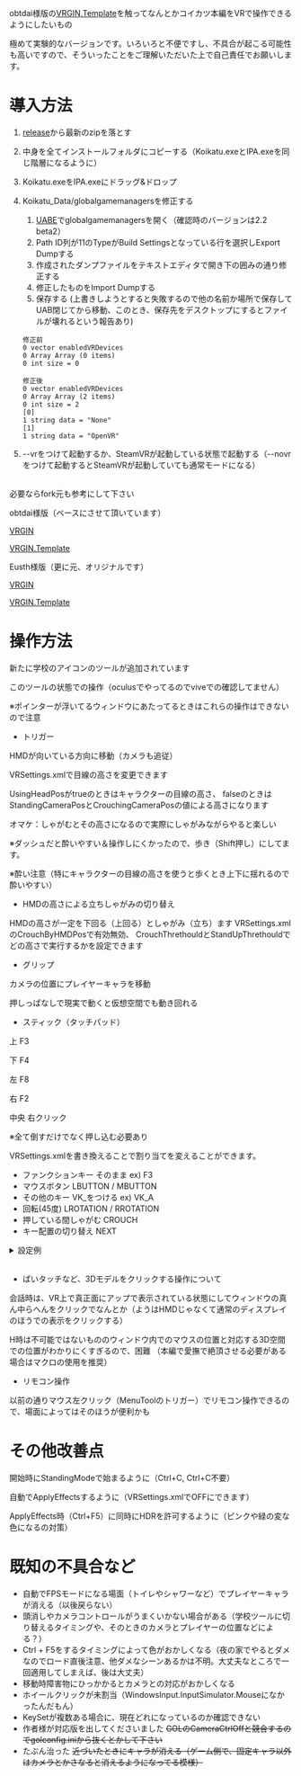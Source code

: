 obtdai様版の[VRGIN.Template](https://github.com/obtdai/VRGIN.Template)を触ってなんとかコイカツ本編をVRで操作できるようにしたいもの

極めて実験的なバージョンです。いろいろと不便ですし、不具合が起こる可能性も高いですので、そういったことをご理解いただいた上で自己責任でお願いします。

# 導入方法
1. [release](https://github.com/vrhth/KoikatuVR/releases)から最新のzipを落とす
1. 中身を全てインストールフォルダにコピーする（Koikatu.exeとIPA.exeを同じ階層になるように）
1. Koikatu.exeをIPA.exeにドラッグ&ドロップ
1. Koikatu_Data/globalgamemanagersを修正する
    1. [UABE](https://github.com/DerPopo/UABE/releases)でglobalgamemanagersを開く（確認時のバージョンは2.2 beta2）
    1. Path ID列が11のTypeがBuild Settingsとなっている行を選択しExport Dumpする
    1. 作成されたダンプファイルをテキストエディタで開き下の囲みの通り修正する
    1. 修正したものをImport Dumpする
    1. 保存する (上書きしようとすると失敗するので他の名前か場所で保存してUAB閉じてから移動、このとき、保存先をデスクトップにするとファイルが壊れるという報告あり)
    ~~~
    修正前
    0 vector enabledVRDevices
    0 Array Array (0 items)
    0 int size = 0

    修正後
    0 vector enabledVRDevices
    0 Array Array (2 items)
    0 int size = 2
    [0]
    1 string data = "None"
    [1]
    1 string data = "OpenVR"
    ~~~
    
1. --vrをつけて起動するか、SteamVRが起動している状態で起動する（--novrをつけて起動するとSteamVRが起動していても通常モードになる）

<br />
必要ならfork元も参考にして下さい

obtdai様版（ベースにさせて頂いています）

[VRGIN](https://github.com/obtdai/VRGIN)

[VRGIN.Template](https://github.com/obtdai/VRGIN.Template)

Eusth様版（更に元、オリジナルです）

[VRGIN](https://github.com/Eusth/VRGIN)

[VRGIN.Template](https://github.com/Eusth/VRGIN.Template)

# 操作方法
新たに学校のアイコンのツールが追加されています

このツールの状態での操作（oculusでやってるのでviveでの確認してません）

※ポインターが浮いてるウィンドウにあたってるときはこれらの操作はできないので注意

* トリガー

HMDが向いている方向に移動（カメラも追従）

VRSettings.xmlで目線の高さを変更できます

UsingHeadPosがtrueのときはキャラクターの目線の高さ、
falseのときはStandingCameraPosとCrouchingCameraPosの値による高さになります

オマケ：しゃがむとその高さになるので実際にしゃがみながらやると楽しい

※ダッシュだと酔いやすい＆操作しにくかったので、歩き（Shift押し）にしてます。

※酔い注意（特にキャラクターの目線の高さを使うと歩くとき上下に揺れるので酔いやすい）

* HMDの高さによる立ちしゃがみの切り替え

HMDの高さが一定を下回る（上回る）としゃがみ（立ち）ます
VRSettings.xmlのCrouchByHMDPosで有効無効、
CrouchThrethouldとStandUpThrethouldでどの高さで実行するかを設定できます

* グリップ

カメラの位置にプレイヤーキャラを移動

押しっぱなしで現実で動くと仮想空間でも動き回れる

* スティック（タッチパッド）

上 F3

下 F4

左 F8

右 F2

中央 右クリック

※全て倒すだけでなく押し込む必要あり

VRSettings.xmlを書き換えることで割り当てを変えることができます。

* ファンクションキー そのまま ex) F3
* マウスボタン LBUTTON / MBUTTON
* その他のキー VK_をつける ex) VK_A
* 回転(45度) LROTATION / RROTATION
* 押している間しゃがむ CROUCH
* キー配置の切り替え NEXT

<details><summary>設定例</summary><div>
(↑設定/→マップ移動/←ステータス/・右クリ)と(↑左クリ/←→左右回転/・しゃがみ)を↓を押すたびに切り替える
    
~~~
  <KeySets>
    <KeySet>
      <Up>F1</Up>
      <Down>NEXT</Down>
      <Right>F3</Right>
      <Left>F4</Left>
      <Center>RBUTTON</Center>
    </KeySet>
    <KeySet>
      <Up>LBUTTON</Up>
      <Down>NEXT</Down>
      <Right>RROTATION</Right>
      <Left>LROTATION</Left>
      <Center>CROUCH</Center>
    </KeySet>
  </KeySets>
~~~
</div></details>
<br />

* ぱいタッチなど、3Dモデルをクリックする操作について

会話時は、VR上で真正面にアップで表示されている状態にしてウィンドウの真ん中らへんをクリックでなんとか（ようはHMDじゃなくて通常のディスプレイのほうでの表示をクリックする）

H時は不可能ではないもののウィンドウ内でのマウスの位置と対応する3D空間での位置がわかりにくすぎるので、困難
（本編で愛撫で絶頂させる必要がある場合はマクロの使用を推奨）

* リモコン操作

以前の通りマウス左クリック（MenuToolのトリガー）でリモコン操作できるので、場面によってはそのほうが便利かも

# その他改善点
開始時にStandingModeで始まるように（Ctrl+C, Ctrl+C不要）

自動でApplyEffectsするように（VRSettings.xmlでOFFにできます）

ApplyEffects時（Ctrl+F5）に同時にHDRを許可するように（ピンクや緑の変な色になるの対策）

# 既知の不具合など
* 自動でFPSモードになる場面（トイレやシャワーなど）でプレイヤーキャラが消える（以後戻らない）
* 頭消しやカメラコントロールがうまくいかない場合がある（学校ツールに切り替えるタイミングや、そのときのカメラとプレイヤーの位置などによる？）
* Ctrl + F5をするタイミングによって色がおかしくなる（夜の家でやるとダメなのでロード直後注意、他ダメなシーンあるかは不明。大丈夫なところで一回適用してしまえば、後は大丈夫）
* 移動時障害物にひっかかるとカメラとの対応がおかしくなる
* ホイールクリックが未割当（WindowsInput.InputSimulator.Mouseになかったんだもん）
* KeySetが複数ある場合に、現在どれになっているのか確認できない
* 作者様が対応版を出してくださいました ~~GOLのCameraCtrlOffと競合するのでgolconfig.iniから抜くとかして下さい~~
* たぶん治った ~~近づいたときにキャラが消える（ゲーム側で、固定キャラ以外はカメラとかさなると消えるようになってる模様）~~


